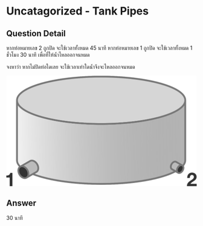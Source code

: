 # Uncatagorized - Tank Pipes
## Question Detail
หากท่อหมายเลข 2 ถูกปิด จะใช้เวลาทั้งหมด 45 นาที
หากท่อหมายเลข 1 ถูกปิด จะใช้เวลาทั้งหมด 1 ชั่วโมง 30 นาที เพื่อที่ให้นํ้าไหลออกจนหมด

จงหาว่า หากไม่ปิดท่อใดเลย จะใช้เวลาเท่าใดนํ้าจึงจะไหลออกจนหมด

![](assets/tank_pipes.png)

## Answer
30 นาที
